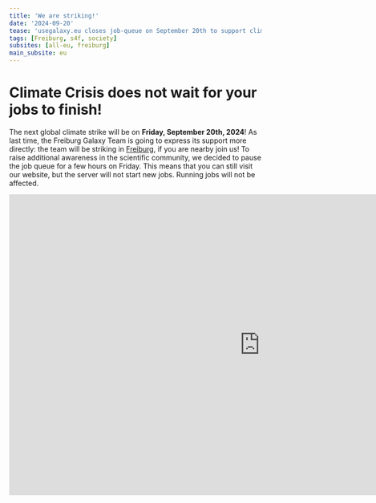 ```yaml
---
title: 'We are striking!'
date: '2024-09-20'
tease: 'usegalaxy.eu closes job-queue on September 20th to support climate strike'
tags: [Freiburg, s4f, society]
subsites: [all-eu, freiburg]
main_subsite: eu
---
```

# Climate Crisis does not wait for your jobs to finish!
The next global climate strike will be on **Friday, September 20th, 2024**! As last time, the Freiburg Galaxy Team is going to express its support more directly: the team will be striking in [Freiburg](https://freiburgforfuture.de/), if you are nearby join us!
To raise additional awareness in the scientific community, we decided to pause the job queue for a few hours on Friday.
This means that you can still visit our website, but the server will not start new jobs. Running jobs will not be affected.


<div class="multiple-img">
    <iframe width="1000" height="600" src="https://www.klima-streik.org/" frameborder="0" allowfullscreen></iframe>
</div>


